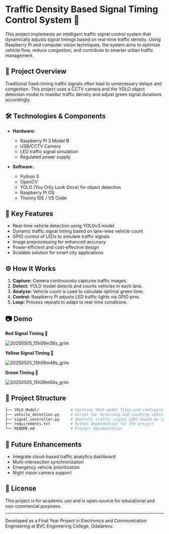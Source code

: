 # Traffic Density Based Signal Timing Control System 🚦

This project implements an intelligent traffic signal control system that dynamically adjusts signal timings based on real-time traffic density. Using Raspberry Pi and computer vision techniques, the system aims to optimize vehicle flow, reduce congestion, and contribute to smarter urban traffic management.

## 📌 Project Overview

Traditional fixed-timing traffic signals often lead to unnecessary delays and congestion. This project uses a CCTV camera and the YOLO object detection model to monitor traffic density and adjust green signal durations accordingly.

## 🛠️ Technologies & Components

- **Hardware:**
  - Raspberry Pi 3 Model B
  - USB/CCTV Camera
  - LED traffic signal simulation
  - Regulated power supply

- **Software:**
  - Python 3
  - OpenCV
  - YOLO (You Only Look Once) for object detection
  - Raspberry Pi OS
  - Thonny IDE / VS Code

## 🧠 Key Features

- Real-time vehicle detection using YOLOv3 model
- Dynamic traffic signal timing based on lane-wise vehicle count
- GPIO control of LEDs to simulate traffic signals
- Image preprocessing for enhanced accuracy
- Power-efficient and cost-effective design
- Scalable solution for smart city applications

## ⚙️ How It Works

1. **Capture:** Camera continuously captures traffic images.
2. **Detect:** YOLO model detects and counts vehicles in each lane.
3. **Analyze:** Vehicle count is used to calculate optimal green time.
4. **Control:** Raspberry Pi adjusts LED traffic lights via GPIO pins.
5. **Loop:** Process repeats to adapt to real-time conditions.

## 📷 Demo
**Red Signal Timing 🚦**

![20250505_15h09m36s_grim](https://github.com/user-attachments/assets/26389a15-0dd8-4e4e-8da0-bc4256676ee3)


**Yellow Signal Timing 🚦**

![20250505_15h09m48s_grim](https://github.com/user-attachments/assets/6ca6afe5-49b2-4559-a623-4b3262db1464)


**Green Timing 🚦**

![20250505_15h09m56s_grim](https://github.com/user-attachments/assets/5423df3f-d90e-46f2-95b1-429e62e46952)


## 📁 Project Structure

```bash
├── YOLO_Model/              # Contains YOLO model files and configurations
├── vehicle_detection.py     # Script for detecting and counting vehicles using YOLO
├── signal_controller.py     # Controls traffic signal LEDs based on traffic density
├── requirements.txt         # Python dependencies for the project
└── README.md                # Project documentation
```



## 🚀 Future Enhancements

- Integrate cloud-based traffic analytics dashboard
- Multi-intersection synchronization
- Emergency vehicle prioritization
- Night vision camera support

## 📝 License

This project is for academic use and is open-source for educational and non-commercial purposes.

---

Developed as a Final Year Project in Electronics and Communication Engineering at BVC Engineering College, Odalarevu.
